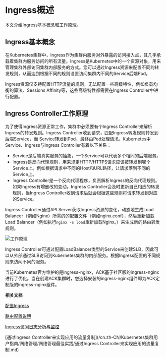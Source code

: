 # Ingress概述

本文介绍Ingress基本概念和工作原理。

## Ingress基本概念

在Kubernetes集群中，Ingress作为集群内服务对外暴露的访问接入点，其几乎承载着集群内服务访问的所有流量。Ingress是Kubernetes中的一个资源对象，用来管理集群外部访问集群内部服务的方式。您可以通过Ingress资源来配置不同的转发规则，从而达到根据不同的规则设置访问集群内不同的Service后端Pod。

Ingress资源仅支持配置HTTP流量的规则，无法配置一些高级特性，例如负载均衡的算法、Sessions Affinity等，这些高级特性都需要在Ingress Controller中进行配置。

## Ingress Controller工作原理

为了使得Ingress资源正常工作，集群中必须要有个Ingress Controller来解析Ingress的转发规则。Ingress Controller收到请求，匹配Ingress转发规则转发到后端Service，而 Service转发到Pod，最终由Pod处理请求。Kubernetes中Service、Ingress与Ingress Controller有着以下关系：

-   Service是后端真实服务的抽象，一个Service可以代表多个相同的后端服务。
-   Ingress是反向代理规则，用来规定HTTP/HTTPS请求应该被转发到哪个Service上。例如根据请求中不同的Host和URL路径，让请求落到不同的 Service上。
-   Ingress Controller是一个反向代理程序，负责解析Ingress的反向代理规则。如果Ingress有增删改的变动，Ingress Controller会及时更新自己相应的转发规则，当Ingress Controller收到请求后就会根据这些规则将请求转发到对应的Service。

Ingress Controller通过API Server获取Ingress资源的变化，动态地生成Load Balancer（例如Nginx）所需的的配置文件（例如nginx.conf），然后重新加载Load Balancer（例如执行`nginx -s load`重新加载Nginx。）来生成新的路由转发规则。

![工作原理](https://static-aliyun-doc.oss-accelerate.aliyuncs.com/assets/img/zh-CN/0804139061/p207789.png)

Ingress Controller可通过配置LoadBalancer类型的Service来创建SLB，因此可以从外部通过SLB访问到Kubernetes集群的内部服务。根据Ingress配置的不同规则来访问不同的服务。

当前Kubernetes官方维护的是ingress-nginx，ACK基于社区版的ingress-nginx进行了优化。当在创建ACK集群时，您选择安装的ingress-nginx组件即为ACK定制版的ingress-nginx组件。

**相关文档**  


[配置Ingress](/cn.zh-CN/Kubernetes集群用户指南/网络管理/Ingress管理/配置Ingress.md)

[路由配置说明](/cn.zh-CN/Kubernetes集群用户指南/网络管理/Ingress管理/路由配置说明.md)

[Ingress访问日志分析与监控](/cn.zh-CN/Kubernetes集群用户指南/网络管理/Ingress管理/Ingress访问日志分析与监控.md)

[通过Ingress Controller来实现应用的流量复制](/cn.zh-CN/Kubernetes集群用户指南/网络管理/网络管理最佳实践/通过Ingress Controller来实现应用的流量复制.md)

